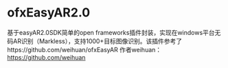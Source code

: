 # ofxEasyAR2.0
基于easyAR2.0SDK简单的open frameworks插件封装，实现在windows平台无码AR识别（Markless），支持1000+目标图像识别。该插件参考了https://github.com/weihuan/ofxEasyAR
作者weihuan：https://github.com/weihuan
